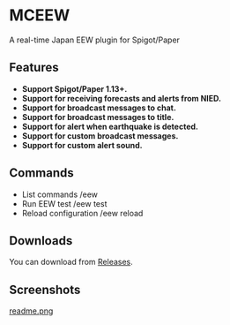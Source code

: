 # MCEEW
A real-time Japan EEW plugin for Spigot/Paper

## Features
* **Support Spigot/Paper 1.13+.**
* **Support for receiving forecasts and alerts from NIED.**
* **Support for broadcast messages to chat.**
* **Support for broadcast messages to title.**
* **Support for alert when earthquake is detected.**
* **Support for custom broadcast messages.**
* **Support for custom alert sound.**

## Commands
* List commands /eew
* Run EEW test /eew test
* Reload configuration /eew reload

## Downloads
You can download from [Releases](https://github.com/TenkyuChimata/MCEEW/releases/latest).

## Screenshots
[readme.png](https://s2.loli.net/2022/08/14/DLlEWCSBq5O2uh3.png)